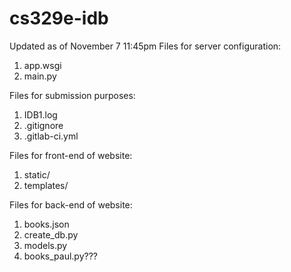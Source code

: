 # cs329e-idb

Updated as of November 7 11:45pm
Files for server configuration:

1. app.wsgi
2. main.py

Files for submission purposes:

1. IDB1.log
2. .gitignore
3. .gitlab-ci.yml

Files for front-end of website:

1. static/
2. templates/

Files for back-end of website:

1. books.json
2. create_db.py
3. models.py
4. books_paul.py???

